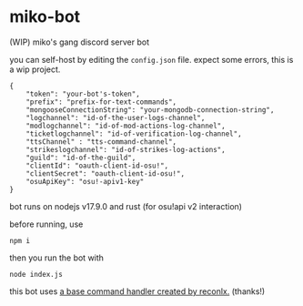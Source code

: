 # miko-bot
(WIP) miko's gang discord server bot

you can self-host by editing the ```config.json``` file. expect some errors, this is a wip project.
```
{
    "token": "your-bot's-token",
    "prefix": "prefix-for-text-commands",
    "mongooseConnectionString": "your-mongodb-connection-string",
    "logchannel": "id-of-the-user-logs-channel",
    "modlogchannel": "id-of-mod-actions-log-channel",
    "ticketlogchannel": "id-of-verification-log-channel",
    "ttsChannel" : "tts-command-channel",
    "strikeslogchannel": "id-of-strikes-log-actions",
    "guild": "id-of-the-guild",
    "clientId": "oauth-client-id-osu!",
    "clientSecret": "oauth-client-id-osu!",
    "osuApiKey": "osu!-apiv1-key"
}
```

bot runs on nodejs v17.9.0 and rust (for osu!api v2 interaction)

before running, use
```
npm i
```

then you run the bot with
```
node index.js
```
this bot uses [a base command handler created by reconlx.](https://github.com/reconlx/djs-base-handler) (thanks!)






